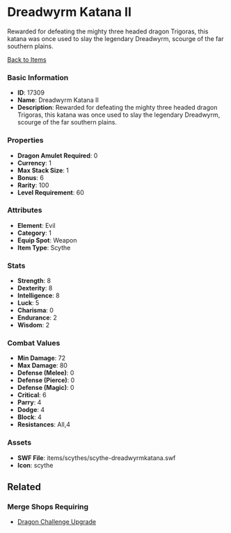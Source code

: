 # Dreadwyrm Katana II

Rewarded for defeating the mighty three headed dragon Trigoras, this katana was once used to slay the legendary Dreadwyrm, scourge of the far southern plains.

[Back to Items](../items.md)

### Basic Information

- **ID**: 17309
- **Name**: Dreadwyrm Katana II
- **Description**: Rewarded for defeating the mighty three headed dragon Trigoras, this katana was once used to slay the legendary Dreadwyrm, scourge of the far southern plains.

### Properties

- **Dragon Amulet Required**: 0
- **Currency**: 1
- **Max Stack Size**: 1
- **Bonus**: 6
- **Rarity**: 100
- **Level Requirement**: 60

### Attributes

- **Element**: Evil
- **Category**: 1
- **Equip Spot**: Weapon
- **Item Type**: Scythe

### Stats

- **Strength**: 8
- **Dexterity**: 8
- **Intelligence**: 8
- **Luck**: 5
- **Charisma**: 0
- **Endurance**: 2
- **Wisdom**: 2

### Combat Values

- **Min Damage**: 72
- **Max Damage**: 80
- **Defense (Melee)**: 0
- **Defense (Pierce)**: 0
- **Defense (Magic)**: 0
- **Critical**: 6
- **Parry**: 4
- **Dodge**: 4
- **Block**: 4
- **Resistances**: All,4

### Assets

- **SWF File**: items/scythes/scythe-dreadwyrmkatana.swf
- **Icon**: scythe

## Related

### Merge Shops Requiring

- [Dragon Challenge Upgrade](../merge-shops/266-dragon-challenge-upgrade.md)


